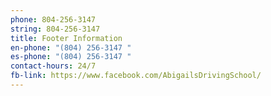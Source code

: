 ```yaml
---
phone: 804-256-3147
string: 804-256-3147
title: Footer Information
en-phone: "(804) 256-3147 "
es-phone: "(804) 256-3147 "
contact-hours: 24/7
fb-link: https://www.facebook.com/AbigailsDrivingSchool/
---
```

